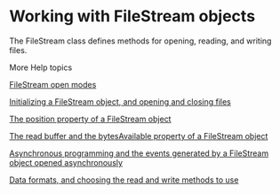 # Working with FileStream objects

The FileStream class defines methods for opening, reading, and writing files.

More Help topics

[FileStream open modes](./filestream-open-modes.md)

[Initializing a FileStream object, and opening and closing files](./initializing-a-filestream-object-and-opening-and-closing-files.md)

[The position property of a FileStream object](./the-position-property-of-a-filestream-object.md)

[The read buffer and the bytesAvailable property of a FileStream object](./the-read-buffer-and-the-bytesavailable-property-of-a-filestream-object.md)

[Asynchronous programming and the events generated by a FileStream object opened asynchronously](./asynchronous-programming-and-the-events-generated-by-a-filestream-object-opened-asynchronously.md)

[Data formats, and choosing the read and write methods to use](./data-formats-and-choosing-the-read-and-write-methods-to-use.md)
